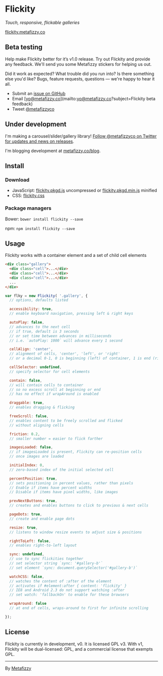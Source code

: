 # Flickity

_Touch, responsive, flickable galleries_

[flickity.metafizzy.co](http://flickity.metafizzy.co)

## Beta testing

Help make Flickity better for it’s v1.0 release. Try out Flickity and provide any feedback. We'll send you some Metafizzy stickers for helping us out.

Did it work as expected? What trouble did you run into? Is there something else you'd like? Bugs, feature requests, questions — we're happy to hear it all.

+ Submit an [issue on GitHub](https://github.com/metafizzy/flickity/issues)
+ Email [yo@metafizzy.co](mailto:yo@metafizzy.co?subject=Flickity beta feedback)
+ Tweet [@metafizzyco](https://twitter.com/metafizzyco)

## Under development

I'm making a carousel/slider/gallery library! [Follow @metafizzyco on Twitter for updates and news on releases](https://twitter.com/metafizzyco).

I'm blogging development at [metafizzy.co/blog](http://metafizzy.co/blog).

## Install

### Download

+ JavaScript: [flickity.pkgd.js](https://github.com/metafizzy/flickity/raw/master/dist/flickity.pkgd.js) uncompressed or [flickity.pkgd.min.js](https://github.com/metafizzy/flickity/raw/master/dist/flickity.pkgd.min.js) minified
+ CSS: [flickity.css](https://github.com/metafizzy/flickity/raw/master/dist/flickity.css)

### Package managers

Bower: `bower install flickity --save`

npm: `npm install flickity --save`

## Usage

Flickity works with a container element and a set of child cell elements

``` html
<div class="gallery">
  <div class="cell">...</div>
  <div class="cell">...</div>
  <div class="cell">...</div>
  ...
</div>
```

``` js
var flky = new Flickity( '.gallery', {
  // options, defaults listed

  accessibility: true,
  // enable keyboard navigation, pressing left & right keys

  autoPlay: false,
  // advances to the next cell
  // if true, default is 3 seconds
  // or set time between advances in milliseconds
  // i.e. `autoPlay: 1000` will advance every 1 second

  cellAlign: 'center',
  // alignment of cells, 'center', 'left', or 'right'
  // or a decimal 0-1, 0 is beginning (left) of container, 1 is end (right)

  cellSelector: undefined,
  // specify selector for cell elements

  contain: false,
  // will contain cells to container
  // so no excess scroll at beginning or end
  // has no effect if wrapAround is enabled

  draggable: true,
  // enables dragging & flicking

  freeScroll: false,
  // enables content to be freely scrolled and flicked
  // without aligning cells

  friction: 0.2,
  // smaller number = easier to flick farther

  imagesLoaded: false,
  // if imagesLoaded is present, Flickity can re-position cells
  // once images are loaded

  initialIndex: 0,
  // zero-based index of the initial selected cell

  percentPosition: true,
  // sets positioning in percent values, rather than pixels
  // Enable if items have percent widths
  // Disable if items have pixel widths, like images

  prevNextButtons: true,
  // creates and enables buttons to click to previous & next cells

  pageDots: true,
  // create and enable page dots

  resize: true,
  // listens to window resize events to adjust size & positions

  rightToLeft: false,
  // enables right-to-left layout

  sync: undefined,
  // use to sync flickities together
  // set selector string `sync: '#gallery-b'`
  // set element `sync: document.querySelector('#gallery-b')`

  watchCSS: false,
  // watches the content of :after of the element
  // activates if #element:after { content: 'flickity' }
  // IE8 and Android 2.3 do not support watching :after
  // set watch: 'fallbackOn' to enable for these browsers

  wrapAround: false
  // at end of cells, wraps-around to first for infinite scrolling

});
```

## License

Flickity is currently in development, v0. It is licensed GPL v3. With v1, Flickity will be dual-licensed: GPL, and a commercial license that exempts GPL.

---

By [Metafizzy](http://metafizzy.co)
